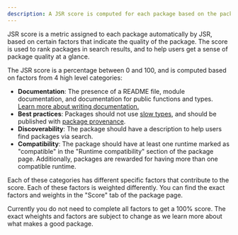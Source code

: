 ```yaml
---
description: A JSR score is computed for each package based on the package quality, and is used to rank packages in search.
---
```


JSR score is a metric assigned to each package automatically by JSR, based on
certain factors that indicate the quality of the package. The score is used to
rank packages in search results, and to help users get a sense of package
quality at a glance.

The JSR score is a percentage between 0 and 100, and is computed based on
factors from 4 high level categories:

- **Documentation**: The presence of a README file, module documentation, and
  documentation for public functions and types.
  [Learn more about writing documentation.](/docs/writing-docs)
- **Best practices**: Packages should not use
  [slow types](/docs/about-slow-types), and should be published with
  [package provenance](/docs/trust).
- **Discoverability**: The package should have a description to help users find
  packages via search.
- **Compatibility**: The package should have at least one runtime marked as
  "compatible" in the "Runtime compatibility" section of the package page.
  Additionally, packages are rewarded for having more than one compatible
  runtime.

Each of these categories has different specific factors that contribute to the
score. Each of these factors is weighted differently. You can find the exact
factors and weights in the "Score" tab of the package page.

Currently you do not need to complete all factors to get a 100% score. The exact
wheights and factors are subject to change as we learn more about what makes a
good package.
